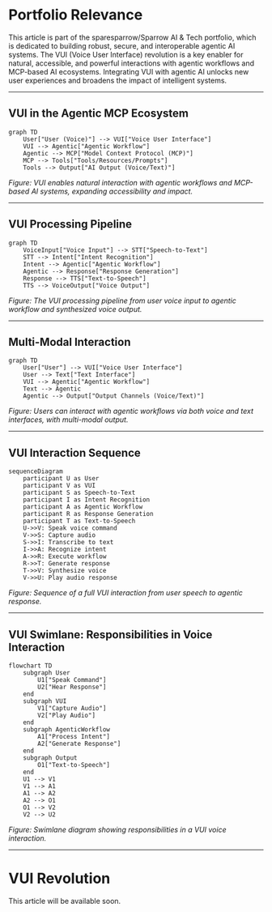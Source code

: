 # Portfolio Relevance

This article is part of the sparesparrow/Sparrow AI & Tech portfolio, which is dedicated to building robust, secure, and interoperable agentic AI systems. The VUI (Voice User Interface) revolution is a key enabler for natural, accessible, and powerful interactions with agentic workflows and MCP-based AI ecosystems. Integrating VUI with agentic AI unlocks new user experiences and broadens the impact of intelligent systems.

---

## VUI in the Agentic MCP Ecosystem

```mermaid
graph TD
    User["User (Voice)"] --> VUI["Voice User Interface"]
    VUI --> Agentic["Agentic Workflow"]
    Agentic --> MCP["Model Context Protocol (MCP)"]
    MCP --> Tools["Tools/Resources/Prompts"]
    Tools --> Output["AI Output (Voice/Text)"]
```

_Figure: VUI enables natural interaction with agentic workflows and MCP-based AI systems, expanding accessibility and impact._

---

## VUI Processing Pipeline

```mermaid
graph TD
    VoiceInput["Voice Input"] --> STT["Speech-to-Text"]
    STT --> Intent["Intent Recognition"]
    Intent --> Agentic["Agentic Workflow"]
    Agentic --> Response["Response Generation"]
    Response --> TTS["Text-to-Speech"]
    TTS --> VoiceOutput["Voice Output"]
```

_Figure: The VUI processing pipeline from user voice input to agentic workflow and synthesized voice output._

---

## Multi-Modal Interaction

```mermaid
graph TD
    User["User"] --> VUI["Voice User Interface"]
    User --> Text["Text Interface"]
    VUI --> Agentic["Agentic Workflow"]
    Text --> Agentic
    Agentic --> Output["Output Channels (Voice/Text)"]
```

_Figure: Users can interact with agentic workflows via both voice and text interfaces, with multi-modal output._

---

## VUI Interaction Sequence

```mermaid
sequenceDiagram
    participant U as User
    participant V as VUI
    participant S as Speech-to-Text
    participant I as Intent Recognition
    participant A as Agentic Workflow
    participant R as Response Generation
    participant T as Text-to-Speech
    U->>V: Speak voice command
    V->>S: Capture audio
    S->>I: Transcribe to text
    I->>A: Recognize intent
    A->>R: Execute workflow
    R->>T: Generate response
    T->>V: Synthesize voice
    V->>U: Play audio response
```

_Figure: Sequence of a full VUI interaction from user speech to agentic response._

---

## VUI Swimlane: Responsibilities in Voice Interaction

```mermaid
flowchart TD
    subgraph User
        U1["Speak Command"]
        U2["Hear Response"]
    end
    subgraph VUI
        V1["Capture Audio"]
        V2["Play Audio"]
    end
    subgraph AgenticWorkflow
        A1["Process Intent"]
        A2["Generate Response"]
    end
    subgraph Output
        O1["Text-to-Speech"]
    end
    U1 --> V1
    V1 --> A1
    A1 --> A2
    A2 --> O1
    O1 --> V2
    V2 --> U2
```

_Figure: Swimlane diagram showing responsibilities in a VUI voice interaction._

---

# VUI Revolution

This article will be available soon.
